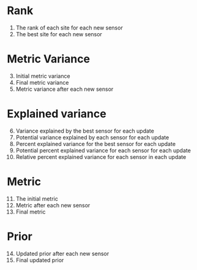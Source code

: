 # Rank
1. The rank of each site for each new sensor
2. The best site for each new sensor

# Metric Variance
3. Initial metric variance
4. Final metric variance
5. Metric variance after each new sensor

# Explained variance
6. Variance explained by the best sensor for each update
7. Potential variance explained by each sensor for each update
8. Percent explained variance for the best sensor for each update
9. Potential percent explained variance for each sensor for each update
10. Relative percent explained variance for each sensor in each update

# Metric
11. The initial metric
12. Metric after each new sensor
13. Final metric

# Prior
14. Updated prior after each new sensor
15. Final updated prior
